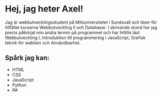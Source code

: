 # Hej, jag heter Axel!

Jag är webbutvecklingsstudent på Mittuniversitetet i Sundsvall och läser för tillfället kurserna Webbutveckling II och Databaser. I skrivande stund har jag precis påbörjat min andra termin på programmet och har hittills läst Webbutveckling I, Introduktion till programmering i JavaScript, Grafisk teknik för webben och Användbarhet. 

## Spårk jag kan:

* HTML
* CSS
* JavaScript
* Python
* R#